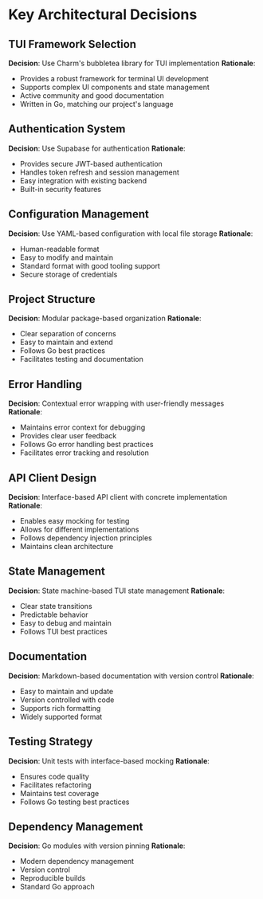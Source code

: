# Key Architectural Decisions

## TUI Framework Selection
**Decision**: Use Charm's bubbletea library for TUI implementation
**Rationale**:
- Provides a robust framework for terminal UI development
- Supports complex UI components and state management
- Active community and good documentation
- Written in Go, matching our project's language

## Authentication System
**Decision**: Use Supabase for authentication
**Rationale**:
- Provides secure JWT-based authentication
- Handles token refresh and session management
- Easy integration with existing backend
- Built-in security features

## Configuration Management
**Decision**: Use YAML-based configuration with local file storage
**Rationale**:
- Human-readable format
- Easy to modify and maintain
- Standard format with good tooling support
- Secure storage of credentials

## Project Structure
**Decision**: Modular package-based organization
**Rationale**:
- Clear separation of concerns
- Easy to maintain and extend
- Follows Go best practices
- Facilitates testing and documentation

## Error Handling
**Decision**: Contextual error wrapping with user-friendly messages
**Rationale**:
- Maintains error context for debugging
- Provides clear user feedback
- Follows Go error handling best practices
- Facilitates error tracking and resolution

## API Client Design
**Decision**: Interface-based API client with concrete implementation
**Rationale**:
- Enables easy mocking for testing
- Allows for different implementations
- Follows dependency injection principles
- Maintains clean architecture

## State Management
**Decision**: State machine-based TUI state management
**Rationale**:
- Clear state transitions
- Predictable behavior
- Easy to debug and maintain
- Follows TUI best practices

## Documentation
**Decision**: Markdown-based documentation with version control
**Rationale**:
- Easy to maintain and update
- Version controlled with code
- Supports rich formatting
- Widely supported format

## Testing Strategy
**Decision**: Unit tests with interface-based mocking
**Rationale**:
- Ensures code quality
- Facilitates refactoring
- Maintains test coverage
- Follows Go testing best practices

## Dependency Management
**Decision**: Go modules with version pinning
**Rationale**:
- Modern dependency management
- Version control
- Reproducible builds
- Standard Go approach 